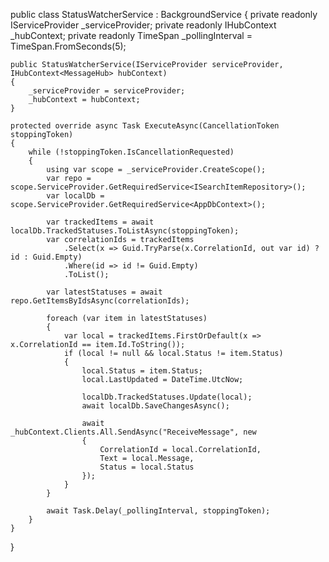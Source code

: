 public class StatusWatcherService : BackgroundService
{
    private readonly IServiceProvider _serviceProvider;
    private readonly IHubContext<MessageHub> _hubContext;
    private readonly TimeSpan _pollingInterval = TimeSpan.FromSeconds(5);

    public StatusWatcherService(IServiceProvider serviceProvider, IHubContext<MessageHub> hubContext)
    {
        _serviceProvider = serviceProvider;
        _hubContext = hubContext;
    }

    protected override async Task ExecuteAsync(CancellationToken stoppingToken)
    {
        while (!stoppingToken.IsCancellationRequested)
        {
            using var scope = _serviceProvider.CreateScope();
            var repo = scope.ServiceProvider.GetRequiredService<ISearchItemRepository>();
            var localDb = scope.ServiceProvider.GetRequiredService<AppDbContext>();

            var trackedItems = await localDb.TrackedStatuses.ToListAsync(stoppingToken);
            var correlationIds = trackedItems
                .Select(x => Guid.TryParse(x.CorrelationId, out var id) ? id : Guid.Empty)
                .Where(id => id != Guid.Empty)
                .ToList();

            var latestStatuses = await repo.GetItemsByIdsAsync(correlationIds);

            foreach (var item in latestStatuses)
            {
                var local = trackedItems.FirstOrDefault(x => x.CorrelationId == item.Id.ToString());
                if (local != null && local.Status != item.Status)
                {
                    local.Status = item.Status;
                    local.LastUpdated = DateTime.UtcNow;

                    localDb.TrackedStatuses.Update(local);
                    await localDb.SaveChangesAsync();

                    await _hubContext.Clients.All.SendAsync("ReceiveMessage", new
                    {
                        CorrelationId = local.CorrelationId,
                        Text = local.Message,
                        Status = local.Status
                    });
                }
            }

            await Task.Delay(_pollingInterval, stoppingToken);
        }
    }
}
